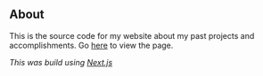 ## About
This is the source code for my website about my past projects and accomplishments.
Go [here](http://my-homepage-git-main-guanglinwei.vercel.app/) to view the page. 

*This was build using [Next.js](https://nextjs.org/)*
